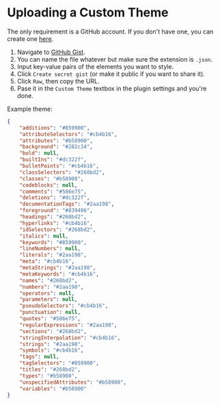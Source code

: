 # Uploading a Custom Theme

The only requirement is a GitHub account. If you don't have one, you can create one [here](https://github.com/join).

1. Navigate to [GitHub Gist](https://gist.github.com/).
2. You can name the file whatever but make sure the extension is `.json`.
3. Input key-value pairs of the elements you want to style.
4. Click `Create secret gist` (or make it public if you want to share it).
5. Click `Raw`, then copy the URL.
6. Pase it in the `Custom Theme` textbox in the plugin settings and you're done.

Example theme:

```json
{
	"additions": "#859900",
	"attributeSelectors": "#cb4b16",
	"attributes": "#b58900",
	"background": "#282c34",
	"bold": null,
	"builtIns": "#dc322f",
	"bulletPoints": "#cb4b16",
	"classSelectors": "#268bd2",
	"classes": "#b58900",
	"codeblocks": null,
	"comments": "#586e75",
	"deletions": "#dc322f",
	"documentationTags": "#2aa198",
	"foreground": "#839496",
	"headings": "#268bd2",
	"hyperlinks": "#cb4b16",
	"idSelectors": "#268bd2",
	"italics": null,
	"keywords": "#859900",
	"lineNumbers": null,
	"literals": "#2aa198",
	"meta": "#cb4b16",
	"metaStrings": "#2aa198",
	"metaKeywords": "#cb4b16",
	"names": "#268bd2",
	"numbers": "#2aa198",
	"operators": null,
	"parameters": null,
	"pseudoSelectors": "#cb4b16",
	"punctuation": null,
	"quotes": "#586e75",
	"regularExpressions": "#2aa198",
	"sections": "#268bd2",
	"stringInterpolation": "#cb4b16",
	"strings": "#2aa198",
	"symbols": "#cb4b16",
	"tags": null,
	"tagSelectors": "#859900",
	"titles": "#268bd2",
	"types": "#b58900",
	"unspecifiedAttributes": "#b58900",
	"variables": "#b58900"
}
```
